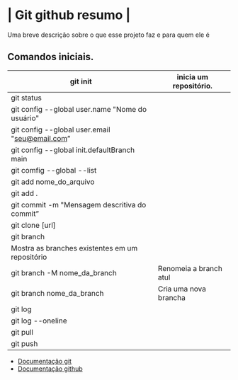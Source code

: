 # | Git github resumo |

Uma breve descrição sobre o que esse projeto faz e para quem ele é

## Comandos iniciais.
| git init | inicia um repositório. |
| --- | --- |
| git status |  |
| git config --global user.name "Nome do usuário"
| git config --global user.email "seu@email.com” |  |
| git config --global init.defaultBranch main |  |
| git comfig --global --list |  |
| git add nome_do_arquivo
| git add . |  |
| git commit -m "Mensagem descritiva do commit” |  |
| git clone [url] |  |
| git branch 
| Mostra as branches existentes em um repositório |
| git branch -M nome_da_branch  | Renomeia a branch atul |
| git branch nome_da_branch  | Cria uma nova brancha |
| git log |  |
| git log --oneline |  |
| git pull |  |
| git push |  |


- [Documentação git](https://git-scm.com/doc)
- [Documentação github](https://docs.github.com/pt)
